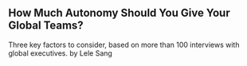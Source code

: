 ## How Much Autonomy Should You Give Your Global Teams?

Three key factors to consider, based on more than 100 interviews with global executives. by Lele Sang